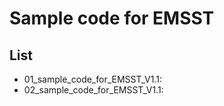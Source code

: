 # Sample code for EMSST  
  
## List  
* 01_sample_code_for_EMSST_V1.1:   
* 02_sample_code_for_EMSST_V1.1:  
